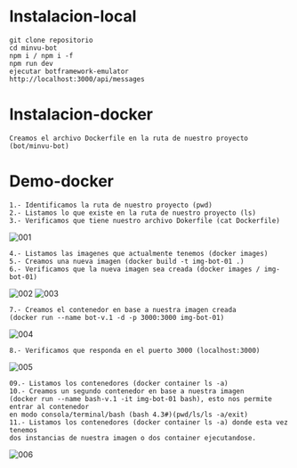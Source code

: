 
# Instalacion-local
```
git clone repositorio
cd minvu-bot
npm i / npm i -f
npm run dev
ejecutar botframework-emulator
http://localhost:3000/api/messages
```

# Instalacion-docker
```
Creamos el archivo Dockerfile en la ruta de nuestro proyecto (bot/minvu-bot)
```

# Demo-docker
```
1.- Identificamos la ruta de nuestro proyecto (pwd)
2.- Listamos lo que existe en la ruta de nuestro proyecto (ls)
3.- Verificamos que tiene nuestro archivo Dokerfile (cat Dockerfile)
```
![001](https://github.com/yogparra/minvu-bot/blob/docker/img-docker/01.png)

```
4.- Listamos las imagenes que actualmente tenemos (docker images)
5.- Creamos una nueva imagen (docker build -t img-bot-01 .)
6.- Verificamos que la nueva imagen sea creada (docker images / img-bot-01)
```
![002](https://github.com/yogparra/minvu-bot/blob/docker/img-docker/02.png)
![003](https://github.com/yogparra/minvu-bot/blob/docker/img-docker/03.png)

```
7.- Creamos el contenedor en base a nuestra imagen creada 
(docker run --name bot-v.1 -d -p 3000:3000 img-bot-01)
```
![004](https://github.com/yogparra/minvu-bot/blob/docker/img-docker/04.png)

```
8.- Verificamos que responda en el puerto 3000 (localhost:3000)
```
![005](https://github.com/yogparra/minvu-bot/blob/docker/img-docker/05.png)
```
09.- Listamos los contenedores (docker container ls -a)
10.- Creamos un segundo contenedor en base a nuestra imagen 
(docker run --name bash-v.1 -it img-bot-01 bash), esto nos permite entrar al contenedor
en modo consola/terminal/bash (bash 4.3#)(pwd/ls/ls -a/exit)
11.- Listamos los contenedores (docker container ls -a) donde esta vez tenemos
dos instancias de nuestra imagen o dos container ejecutandose.
```
![006](https://github.com/yogparra/minvu-bot/blob/docker/img-docker/09.png)

